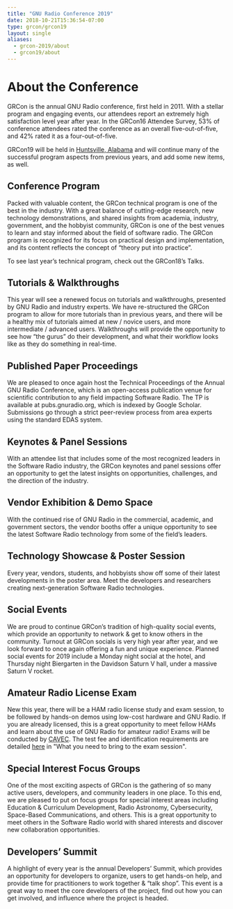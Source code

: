 ```yaml
---
title: "GNU Radio Conference 2019"
date: 2018-10-21T15:36:54-07:00
type: grcon/grcon19
layout: single
aliases:
  - grcon-2019/about
  - grcon19/about
---
```


# About the Conference

GRCon is the annual GNU Radio conference, first held in 2011. With a stellar program and engaging events, our attendees report an extremely high satisfaction level year after year. In the GRCon16 Attendee Survey, 53% of conference attendees rated the conference as an overall five-out-of-five, and 42% rated it as a four-out-of-five.

GRCon19 will be held in [Huntsville, Alabama](https://www.gnuradio.org/grcon/grcon19/huntsville/) and will continue many of the successful program aspects from previous years, and add some new items, as well.

## Conference Program

Packed with valuable content, the GRCon technical program is one of the best in the industry. With a great balance of cutting-edge research, new technology demonstrations, and shared insights from academia, industry, government, and the hobbyist community, GRCon is one of the best venues to learn and stay informed about the field of software radio. The GRCon program is recognized for its focus on practical design and implementation, and its content reflects the concept of “theory put into practice”.

To see last year’s technical program, check out the GRCon18’s Talks.

## Tutorials & Walkthroughs

This year will see a renewed focus on tutorials and walkthroughs, presented by GNU Radio and industry experts. We have re-structured the GRCon program to allow for more tutorials than in previous years, and there will be a healthy mix of tutorials aimed at new / novice users, and more intermediate / advanced users. Walkthroughs will provide the opportunity to see how “the gurus” do their development, and what their workflow looks like as they do something in real-time.

## Published Paper Proceedings

We are pleased to once again host the Technical Proceedings of the Annual GNU Radio Conference, which is an open-access publication venue for scientific contribution to any field impacting Software Radio. The TP is available at pubs.gnuradio.org, which is indexed by Google Scholar. Submissions go through a strict peer-review process from area experts using the standard EDAS system.

## Keynotes & Panel Sessions

With an attendee list that includes some of the most recognized leaders in the Software Radio industry, the GRCon keynotes and panel sessions offer an opportunity to get the latest insights on opportunities, challenges, and the direction of the industry.

## Vendor Exhibition & Demo Space

With the continued rise of GNU Radio in the commercial, academic, and government sectors, the vendor booths offer a unique opportunity to see the latest Software Radio technology from some of the field’s leaders.

## Technology Showcase & Poster Session

Every year, vendors, students, and hobbyists show off some of their latest developments in the poster area. Meet the developers and researchers creating next-generation Software Radio technologies.

## Social Events

We are proud to continue GRCon’s tradition of high-quality social events, which provide an opportunity to network & get to know others in the community. Turnout at GRCon socials is very high year after year, and we look forward to once again offering a fun and unique experience. Planned social events for 2019 include a Monday night social at the hotel, and Thursday night Biergarten in the Davidson Saturn V hall, under a massive Saturn V rocket.

## Amateur Radio License Exam

New this year, there will be a HAM radio license study and exam session, to be followed by hands-on demos using low-cost hardware and GNU Radio. If you are already licensed, this is a great opportunity to meet fellow HAMs and learn about the use of GNU Radio for amateur radio! Exams will be conducted by [CAVEC](http://www.cavechamexam.com/about.html). The test fee and identification requirements are detailed [here](http://www.cavechamexam.com/huntsville-exam-site-info.html) in "What you need to bring to the exam session".

## Special Interest Focus Groups

One of the most exciting aspects of GRCon is the gathering of so many active users, developers, and community leaders in one place. To this end, we are pleased to put on focus groups for special interest areas including Education & Curriculum Development, Radio Astronomy, Cybersecurity, Space-Based Communications, and others. This is a great opportunity to meet others in the Software Radio world with shared interests and discover new collaboration opportunities.

## Developers’ Summit

A highlight of every year is the annual Developers’ Summit, which provides an opportunity for developers to organize, users to get hands-on help, and provide time for practitioners to work together & “talk shop”. This event is a great way to meet the core developers of the project, find out how you can get involved, and influence where the project is headed.
